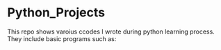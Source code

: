 # Python_Projects
This repo shows varoius ccodes I wrote during python learning process. They include basic programs such as: